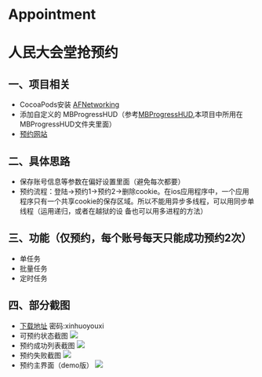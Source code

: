 # Appointment
人民大会堂抢预约
====



一、项目相关
-------
  * CocoaPods安装 [AFNetworking](https://github.com/AFNetworking/AFNetworking)
  * 添加自定义的 MBProgressHUD（参考[MBProgressHUD](https://github.com/jdg/MBProgressHUD),本项目中所用在MBProgressHUD文件夹里面）
  * [预约网站](http://mzxjnt.people.com.cn/jnt/web/user/UserLogin.jsp)

二、具体思路
-------
* 保存账号信息等参数在偏好设置里面（避免每次都要）
* 预约流程：登陆->预约1->预约2->删除cookie。在ios应用程序中，一个应用程序只有一个共享cookie的保存区域。所以不能用异步多线程，可以用同步单线程（运用递归，或者在越狱的设   备也可以用多进程的方法）

三、功能（仅预约，每个账号每天只能成功预约2次）
-------  
* 单任务
* 批量任务
* 定时任务

四、部分截图
-------
* [下载地址](https://www.pgyer.com/udQf) 密码:xinhuoyouxi
* 可预约状态截图 ![](https://github.com/MoPellet/Appointment/raw/master/screenshots/2.jpg)
* 预约成功列表截图 ![](https://github.com/MoPellet/Appointment/raw/master/screenshots/1.jpg)
* 预约失败截图 ![](https://github.com/MoPellet/Appointment/raw/master/screenshots/3.jpg)
* 预约主界面（demo版） ![](https://github.com/MoPellet/Appointment/raw/master/screenshots/4.png)
